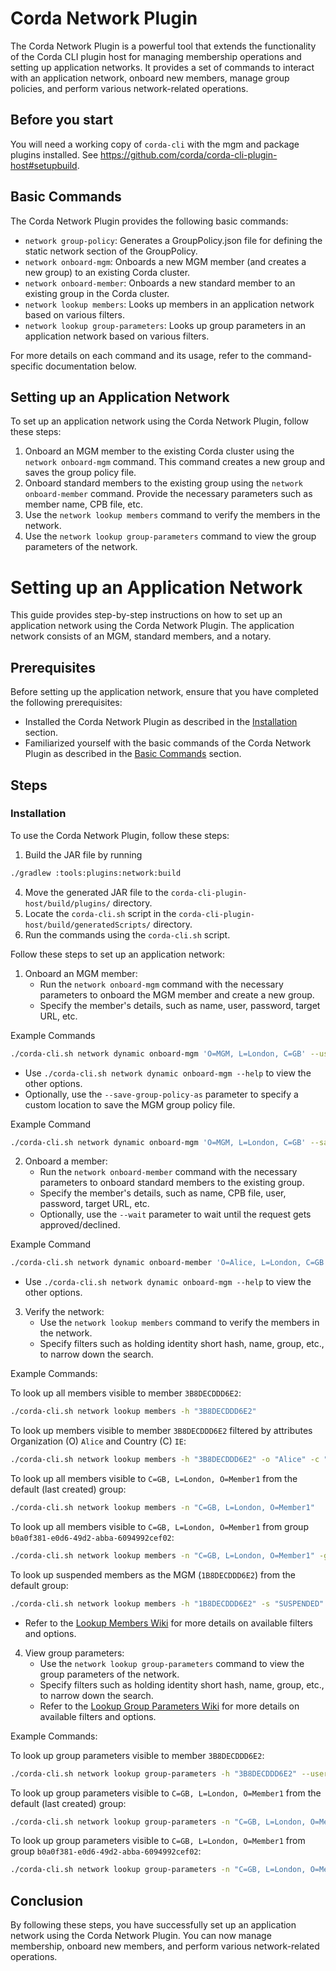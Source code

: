 # Corda Network Plugin

The Corda Network Plugin is a powerful tool that extends the functionality of the Corda CLI plugin host for managing membership operations and setting up application networks. It provides a set of commands to interact with an application network, onboard new members, manage group policies, and perform various network-related operations.

## Before you start

You will need a working copy of `corda-cli` with the mgm and package plugins installed. See https://github.com/corda/corda-cli-plugin-host#setupbuild.

## Basic Commands

The Corda Network Plugin provides the following basic commands:

- `network group-policy`: Generates a GroupPolicy.json file for defining the static network section of the GroupPolicy.
- `network onboard-mgm`: Onboards a new MGM member (and creates a new group) to an existing Corda cluster.
- `network onboard-member`: Onboards a new standard member to an existing group in the Corda cluster.
- `network lookup members`: Looks up members in an application network based on various filters.
- `network lookup group-parameters`: Looks up group parameters in an application network based on various filters.

For more details on each command and its usage, refer to the command-specific documentation below.

## Setting up an Application Network

To set up an application network using the Corda Network Plugin, follow these steps:

1. Onboard an MGM member to the existing Corda cluster using the `network onboard-mgm` command. This command creates a new group and saves the group policy file.
2. Onboard standard members to the existing group using the `network onboard-member` command. Provide the necessary parameters such as member name, CPB file, etc.
3. Use the `network lookup members` command to verify the members in the network.
4. Use the `network lookup group-parameters` command to view the group parameters of the network.

# Setting up an Application Network

This guide provides step-by-step instructions on how to set up an application network using the Corda Network Plugin. The application network consists of an MGM, standard members, and a notary.

## Prerequisites

Before setting up the application network, ensure that you have completed the following prerequisites:

- Installed the Corda Network Plugin as described in the [Installation](#installation) section.
- Familiarized yourself with the basic commands of the Corda Network Plugin as described in the [Basic Commands](#basic-commands) section.

## Steps

### Installation

To use the Corda Network Plugin, follow these steps:

1. Build the JAR file by running 
```bash
./gradlew :tools:plugins:network:build
```
4. Move the generated JAR file to the `corda-cli-plugin-host/build/plugins/` directory.
5. Locate the `corda-cli.sh` script in the `corda-cli-plugin-host/build/generatedScripts/` directory.
6. Run the commands using the `corda-cli.sh` script.

Follow these steps to set up an application network:

1. Onboard an MGM member:
   - Run the `network onboard-mgm` command with the necessary parameters to onboard the MGM member and create a new group.
   - Specify the member's details, such as name, user, password, target URL, etc.

Example Commands
```bash
./corda-cli.sh network dynamic onboard-mgm 'O=MGM, L=London, C=GB' --user=admin --password=admin --target=https://localhost:8888 --insecure
```
- Use `./corda-cli.sh network dynamic onboard-mgm --help` to view the other options.
- Optionally, use the `--save-group-policy-as` parameter to specify a custom location to save the MGM group policy file.

Example Command
```bash
./corda-cli.sh network dynamic onboard-mgm 'O=MGM, L=London, C=GB' --save-group-policy-as /tmp/groupPolicy.json --user=admin --password=admin --target=https://localhost:8888 --insecure
```

2. Onboard a member:
   - Run the `network onboard-member` command with the necessary parameters to onboard standard members to the existing group.
   - Specify the member's details, such as name, CPB file, user, password, target URL, etc.
   - Optionally, use the `--wait` parameter to wait until the request gets approved/declined.
  
Example Command
```bash
./corda-cli.sh network dynamic onboard-member 'O=Alice, L=London, C=GB' --cpb-file <path-to-your-CPB-file> --user=admin --password=admin --target=https://localhost:8888 --insecure
```

- Use `./corda-cli.sh network dynamic onboard-mgm --help` to view the other options.

3. Verify the network:
   - Use the `network lookup members` command to verify the members in the network.
   - Specify filters such as holding identity short hash, name, group, etc., to narrow down the search.

Example Commands:

To look up all members visible to member `3B8DECDDD6E2`:

```bash
./corda-cli.sh network lookup members -h "3B8DECDDD6E2"
```

To look up members visible to member `3B8DECDDD6E2` filtered by attributes Organization (O) `Alice` and Country (C) `IE`:

```bash
./corda-cli.sh network lookup members -h "3B8DECDDD6E2" -o "Alice" -c "IE"
```

To look up all members visible to `C=GB, L=London, O=Member1` from the default (last created) group:

```bash
./corda-cli.sh network lookup members -n "C=GB, L=London, O=Member1"
```

To look up all members visible to `C=GB, L=London, O=Member1` from group `b0a0f381-e0d6-49d2-abba-6094992cef02`:

```bash
./corda-cli.sh network lookup members -n "C=GB, L=London, O=Member1" -g "b0a0f381-e0d6-49d2-abba-6094992cef02"
``` 

To look up suspended members as the MGM (`1B8DECDDD6E2`) from the default group:

```bash
./corda-cli.sh network lookup members -h "1B8DECDDD6E2" -s "SUSPENDED"
```

   - Refer to the [Lookup Members Wiki](https://github.com/corda/platform-eng-design/blob/5d75cf18e6df4eb8044abf53d9c4e2c62d62ef8b/core/corda-5/corda-5.0/the-host/network-plugin.md#lookup-members) for more details on available filters and options.

4. View group parameters:
   - Use the `network lookup group-parameters` command to view the group parameters of the network.
   - Specify filters such as holding identity short hash, name, group, etc., to narrow down the search.
   - Refer to the [Lookup Group Parameters Wiki](https://github.com/corda/platform-eng-design/blob/5d75cf18e6df4eb8044abf53d9c4e2c62d62ef8b/core/corda-5/corda-5.0/the-host/network-plugin.md#lookup-group-parameters) for more details on available filters and options.

Example Commands:

To look up group parameters visible to member `3B8DECDDD6E2`:

```bash
./corda-cli.sh network lookup group-parameters -h "3B8DECDDD6E2" --user=admin --password=admin --target=https://localhost:8888 --insecure
```

To look up group parameters visible to `C=GB, L=London, O=Member1` from the default (last created) group:

```bash
./corda-cli.sh network lookup group-parameters -n "C=GB, L=London, O=Member1" --user=admin --password=admin --target=https://localhost:8888 --insecure
``` 

To look up group parameters visible to `C=GB, L=London, O=Member1` from group `b0a0f381-e0d6-49d2-abba-6094992cef02`:

```bash
./corda-cli.sh network lookup group-parameters -n "C=GB, L=London, O=Member1" -g "b0a0f381-e0d6-49d2-abba-6094992cef02" --user=admin --password=admin --target=https://localhost:8888 --insecure
```

## Conclusion

By following these steps, you have successfully set up an application network using the Corda Network Plugin. You can now manage membership, onboard new members, and perform various network-related operations.
